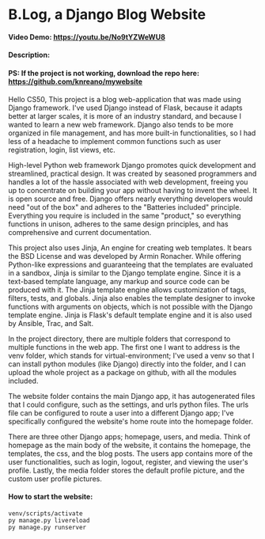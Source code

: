 # B.Log, a Django Blog Website
#### Video Demo:  <https://youtu.be/No9tYZWeWU8>
#### Description:

#### PS: If the project is not working, download the repo here: <https://github.com/knreano/mywebsite>

Hello CS50, This project is a blog web-application that was made using Django framework. I've used Django instead of Flask, because it adapts better at larger scales, it is more of an industry standard, and because I wanted to learn a new web framework. Django also tends to be more organized in file management, and has more built-in functionalities, so I had less of a headache to implement common functions such as user registration, login, list views, etc.

High-level Python web framework Django promotes quick development and streamlined, practical design. It was created by seasoned programmers and handles a lot of the hassle associated with web development, freeing you up to concentrate on building your app without having to invent the wheel. It is open source and free. Django offers nearly everything developers would need "out of the box" and adheres to the "Batteries included" principle. Everything you require is included in the same "product," so everything functions in unison, adheres to the same design principles, and has comprehensive and current documentation.

This project also uses Jinja, An engine for creating web templates. It bears the BSD License and was developed by Armin Ronacher. While offering Python-like expressions and guaranteeing that the templates are evaluated in a sandbox, Jinja is similar to the Django template engine. Since it is a text-based template language, any markup and source code can be produced with it. The Jinja template engine allows customization of tags, filters, tests, and globals. Jinja also enables the template designer to invoke functions with arguments on objects, which is not possible with the Django template engine. Jinja is Flask's default template engine and it is also used by Ansible, Trac, and Salt.

In the project directory, there are multiple folders that correspond to multiple functions in the web app. The first one I want to address is the venv folder, which stands for virtual-environment; I've used a venv so that I can install python modules (like Django) directly into the folder, and I can upload the whole project as a package on github, with all the modules included.

The website folder contains the main Django app, it has autogenerated files that I could configure, such as the settings, and urls python files. The urls file can be configured to route a user into a different Django app; I've specifically configured the website's home route into the homepage folder.

There are three other Django apps; homepage, users, and media. Think of homepage as the main body of the website, it contains the homepage, the templates, the css, and the blog posts. The users app contains more of the user functionalities, such as login, logout, register, and viewing the user's profile. Lastly, the media folder stores the default profile picture, and the custom user profile pictures. 

#### How to start the website:
```
venv/scripts/activate
py manage.py livereload
py manage.py runserver
```